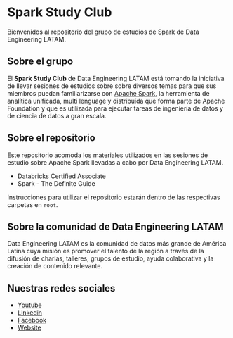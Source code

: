 # Spark Study Club

Bienvenidos al repositorio del grupo de estudios de Spark de Data Engineering LATAM.

## Sobre el grupo
El **Spark Study Club** de Data Engineering LATAM está tomando la iniciativa de llevar sesiones de estudios sobre sobre diversos temas para que sus miembros puedan familiarizarse con [Apache Spark](https://spark.apache.org), la herramienta de analítica unificada, multi lenguage y distribuída que forma parte de Apache Foundation y que es utilizada para ejecutar tareas de ingeniería de datos y de ciencia de datos a gran escala.

## Sobre el repositorio
Este repositorio acomoda los materiales utilizados en las sesiones de estudio sobre Apache Spark llevadas a cabo por Data Engineering LATAM.

* Databricks Certified Associate
* Spark - The Definite Guide

Instrucciones para utilizar el repositorio estarán dentro de las respectivas carpetas en `root`.

## Sobre la comunidad de Data Engineering LATAM
Data Engineering LATAM es la comunidad de datos más grande de América Latina cuya misión es promover el talento de la región a través de la difusión de charlas, talleres, grupos de estudio, ayuda colaborativa y la creación de contenido relevante.

## Nuestras redes sociales
* [Youtube](https://www.youtube.com/channel/UCqFCoUEvxR23ymmih0GD7mQ?sub_confirmation=1 'Subscríbate al canal')
* [Linkedin](https://www.linkedin.com/company/data-engineering-latam/ 'Síganos en Linkedin')
* [Facebook](https://www.facebook.com/dataengineeringlatam/ 'Síganos en Facebook')
* [Website](https://expy.bio/dataengineeringlatam 'Nuestro website')
